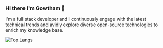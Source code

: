 ### Hi there I'm Gowtham 👋

I'm a full stack developer and I continuously engage with the latest technical trends and avidly explore diverse open-source technologies to enrich my knowledge base.

[![Top Langs](https://github-readme-stats.vercel.app/api/top-langs/?username=gowtham2k2&layout=pie)](https://github.com/anuraghazra/github-readme-stats)
